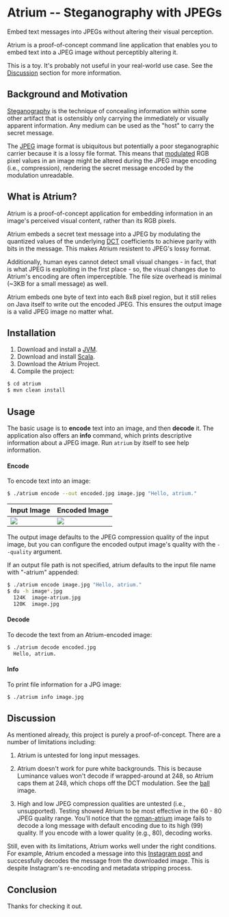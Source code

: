 Atrium -- Steganography with JPEGs
=====================================

Embed text messages into JPEGs without altering their visual perception.

Atrium is a proof-of-concept command line application that
enables you to embed text into a JPEG image without perceptibly altering it.

This is a toy. It's probably not useful in your real-world use case.
See the [Discussion][disc] section for more information.


Background and Motivation
----------

[Steganography][stego] is the technique of concealing information
within some other artifact that is ostensibly only carrying
the immediately or visually apparent information.
Any medium can be used as the "host" to carry the secret message.

The [JPEG][jpeg] image format is ubiquitous but
potentially a poor steganographic carrier because it is a lossy file format.
This means that [modulated][mod] RGB pixel values in an image
might be altered during the JPEG image encoding (i.e., compression),
rendering the secret message encoded by the modulation unreadable.


What is Atrium?
------------

Atrium is a proof-of-concept application for embedding information
in an image's perceived visual content, rather than its RGB pixels.

Atrium embeds a secret text message into a JPEG
by modulating the quantized values of the underlying [DCT][dct] coefficients
to achieve parity with bits in the message.
This makes Atrium resistent to JPEG's lossy format.

Additionally, human eyes cannot detect small visual changes -
in fact, that is what JPEG is exploiting in the first place -
so, the visual changes due to Atrium's encoding are often imperceptible.
The file size overhead is minimal (~3KB for a small message) as well.

Atrium embeds one byte of text into each 8x8 pixel region,
but it still relies on Java itself to write out the encoded JPEG.
This ensures the output image is a valid JPEG image no matter what.


Installation
-----

1. Download and install a [JVM][jvm].
2. Download and install [Scala][scala].
3. Download the Atrium Project.
4. Compile the project:

```bash
$ cd atrium
$ mvn clean install
```


Usage
-----

The basic usage is to **encode** text into an image, and then **decode** it.
The application also offers an **info** command,
which prints descriptive information about a JPEG image.
Run `atrium` by itself to see help information.


#### Encode

To encode text into an image:

```bash
$ ./atrium encode --out encoded.jpg image.jpg "Hello, atrium."
```

| Input Image | Encoded Image |
| ----------- | ------------- |
| ![][input]  | ![][encoded]  |

The output image defaults to the JPEG compression quality of the input image,
but you can configure the encoded output image's quality with the
`--quality` argument.

If an output file path is not specified,
atrium defaults to the input file name with "-atrium" appended:

```bash
$ ./atrium encode image.jpg "Hello, atrium."
$ du -h image*.jpg
  124K  image-atrium.jpg
  120K  image.jpg
```


#### Decode

To decode the text from an Atrium-encoded image:

```bash
$ ./atrium decode encoded.jpg
  Hello, atrium.
```


#### Info

To print file information for a JPG image:

```bash
$ ./atrium info image.jpg
```


Discussion
------

As mentioned already, this project is purely a proof-of-concept.
There are a number of limitations including:

1. Atrium is untested for long input messages.

2. Atrium doesn't work for pure white backgrounds.
  This is because Luminance values won't decode if wrapped-around at 248,
  so Atrium caps them at 248, which chops off the DCT modulation.
  See the [ball][ball] image.

3. High and low JPEG compression qualities are untested (i.e., unsupported).
  Testing showed Atrium to be most effective in the 60 - 80 JPEG quality range.
  You'll notice that the [roman-atrium][roman] image fails
  to decode a long message with default encoding due to its high (99) quality.
  If you encode with a lower quality (e.g., 80), decoding works.

Still, even with its limitations, Atrium works well under the right conditions.
For example, Atrium encoded a message into this [Instagram post][post] and
successfully decodes the message from the downloaded image.
This is despite Instagram's re-encoding and metadata stripping process.


Conclusion
----

Thanks for checking it out.


[disc]: https://github.com/fitzn/atrium#discussion
[stego]: https://en.wikipedia.org/wiki/Steganography
[jpeg]: https://en.wikipedia.org/wiki/JPEG
[mod]: https://en.wikipedia.org/wiki/Modulation
[jvm]: https://www.java.com/en/download/
[scala]: http://www.scala-lang.org/download/
[dct]: http://www.programming-techniques.com/2014/02/discrete-cosine-transform-and-jpeg.html
[input]: https://github.com/fitzn/atrium/blob/master/src/test/resources/images/shoes.jpg
[encoded]: https://github.com/fitzn/atrium/blob/master/src/test/resources/images/shoes-atrium.jpg
[roman]: https://github.com/fitzn/atrium/blob/master/src/test/resources/images/roman-atrium.jpg
[ball]: https://github.com/fitzn/atrium/blob/master/src/test/resources/images/ball.jpg
[post]: https://www.instagram.com/p/BWY0LHhAbkx/

